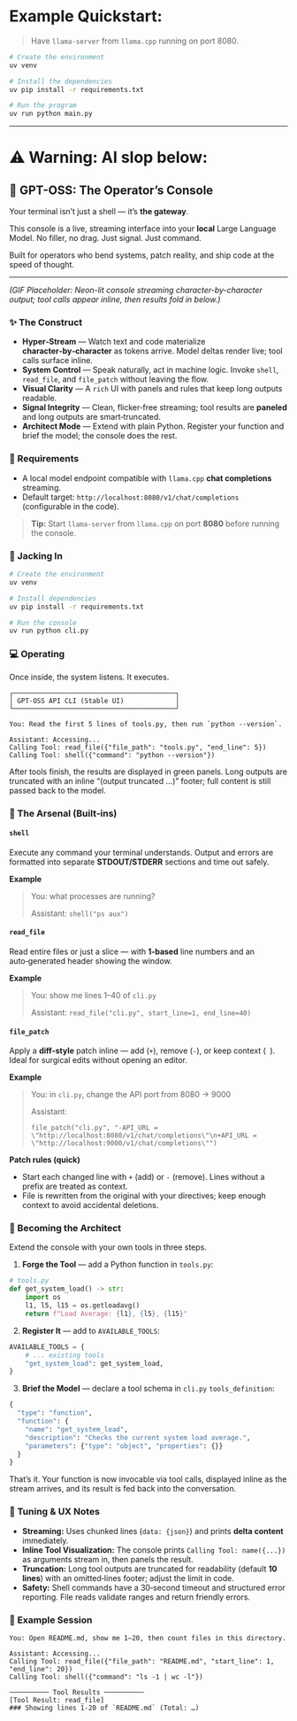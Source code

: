 # Example Quickstart:

> Have `llama-server` from `llama.cpp` running on port 8080.

```bash
# Create the environment
uv venv

# Install the dependencies
uv pip install -r requirements.txt

# Run the program
uv run python main.py
```

---

# ⚠️ **Warning**: AI slop below:

## 🤖 GPT-OSS: The Operator’s Console

Your terminal isn’t just a shell — it’s **the gateway**.

This console is a live, streaming interface into your **local** Large Language Model. No filler, no drag. Just signal. Just command.

Built for operators who bend systems, patch reality, and ship code at the speed of thought.

---

*(GIF Placeholder: Neon-lit console streaming character-by-character output; tool calls appear inline, then results fold in below.)*

### ✨ The Construct

- **Hyper‑Stream** — Watch text and code materialize **character‑by‑character** as tokens arrive. Model deltas render live; tool calls surface inline.
- **System Control** — Speak naturally, act in machine logic. Invoke `shell`, `read_file`, and `file_patch` without leaving the flow.
- **Visual Clarity** — A `rich` UI with panels and rules that keep long outputs readable.
- **Signal Integrity** — Clean, flicker‑free streaming; tool results are **paneled** and long outputs are smart‑truncated.
- **Architect Mode** — Extend with plain Python. Register your function and brief the model; the console does the rest.

### 🔌 Requirements

- A local model endpoint compatible with `llama.cpp` **chat completions** streaming.
- Default target: `http://localhost:8080/v1/chat/completions` (configurable in the code).

> **Tip:** Start `llama-server` from `llama.cpp` on port **8080** before running the console.

### 🚀 Jacking In

```bash
# Create the environment
uv venv

# Install dependencies
uv pip install -r requirements.txt

# Run the console
uv run python cli.py
````

### 💻 Operating

Once inside, the system listens. It executes.

```text
┌─────────────────────────────────────────┐
│ GPT-OSS API CLI (Stable UI)             │
└─────────────────────────────────────────┘

You: Read the first 5 lines of tools.py, then run `python --version`.

Assistant: Accessing...
Calling Tool: read_file({"file_path": "tools.py", "end_line": 5})
Calling Tool: shell({"command": "python --version"})
```

After tools finish, the results are displayed in green panels. Long outputs are truncated with an inline “(output truncated …)” footer; full content is still passed back to the model.

### 🧰 The Arsenal (Built‑ins)

#### `shell`

Execute any command your terminal understands. Output and errors are formatted into separate **STDOUT/STDERR** sections and time out safely.

**Example**

> You: what processes are running?
>
> Assistant: `shell("ps aux")`

#### `read_file`

Read entire files or just a slice — with **1‑based** line numbers and an auto‑generated header showing the window.

**Example**

> You: show me lines 1–40 of `cli.py`
>
> Assistant: `read_file("cli.py", start_line=1, end_line=40)`

#### `file_patch`

Apply a **diff‑style** patch inline — add (`+`), remove (`-`), or keep context (` `). Ideal for surgical edits without opening an editor.

**Example**

> You: in `cli.py`, change the API port from 8080 → 9000
>
> Assistant:
>
> ```
> file_patch("cli.py", "-API_URL = \"http://localhost:8080/v1/chat/completions\"\n+API_URL = \"http://localhost:9000/v1/chat/completions\"")
> ```

**Patch rules (quick)**

* Start each changed line with `+` (add) or `-` (remove). Lines without a prefix are treated as context.
* File is rewritten from the original with your directives; keep enough context to avoid accidental deletions.

### 🧩 Becoming the Architect

Extend the console with your own tools in three steps.

1. **Forge the Tool** — add a Python function in `tools.py`:

```python
# tools.py
def get_system_load() -> str:
    import os
    l1, l5, l15 = os.getloadavg()
    return f"Load Average: {l1}, {l5}, {l15}"
```

2. **Register It** — add to `AVAILABLE_TOOLS`:

```python
AVAILABLE_TOOLS = {
    # ... existing tools
    "get_system_load": get_system_load,
}
```

3. **Brief the Model** — declare a tool schema in `cli.py` `tools_definition`:

```python
{
  "type": "function",
  "function": {
    "name": "get_system_load",
    "description": "Checks the current system load average.",
    "parameters": {"type": "object", "properties": {}}
  }
}
```

That’s it. Your function is now invocable via tool calls, displayed inline as the stream arrives, and its result is fed back into the conversation.

### 🔧 Tuning & UX Notes

* **Streaming:** Uses chunked lines (`data: {json}`) and prints **delta content** immediately.
* **Inline Tool Visualization:** The console prints `Calling Tool: name({...})` as arguments stream in, then panels the result.
* **Truncation:** Long tool outputs are truncated for readability (default **10 lines**) with an omitted‑lines footer; adjust the limit in code.
* **Safety:** Shell commands have a 30‑second timeout and structured error reporting. File reads validate ranges and return friendly errors.

### 🧪 Example Session

```text
You: Open README.md, show me 1–20, then count files in this directory.

Assistant: Accessing...
Calling Tool: read_file({"file_path": "README.md", "start_line": 1, "end_line": 20})
Calling Tool: shell({"command": "ls -1 | wc -l"})

────────── Tool Results ──────────
[Tool Result: read_file]
### Showing lines 1-20 of `README.md` (Total: …)
```
